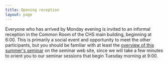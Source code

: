 ```yaml
---
title: Opening reception
layout: page
---
```


Everyone who has arrived by Monday evening is invited to an informal reception in the Common Room of the CHS main building, beginning at 6:00.  This is primarily a social event and opportunity to meet the other participants, but you should be familiar with at least the [overview of this summer's seminar][ov] on the seminar web site, since we will take a few minutes to orient you to our seminar sessions that begin Tuesday morning at 9:00.


[ov]: http://homermultitext.github.io/summerseminar2016/overview/
